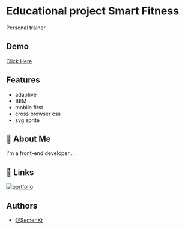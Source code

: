 
<h1>Educational project Smart Fitness</h1>

<p>Personal trainer</p>


<h2> Demo </h2>

<a href="https://antonina-krekotun.netlify.app">Click Here</a>


<h2> Features </h2>

- adaptive
- BEM
- mobile first
- cross browser css
- svg sprite


<h2> 🚀 About Me </h2>
<p>I'm a front-end developer...</p>


## 🔗 Links
[![portfolio](https://img.shields.io/badge/my_portfolio-000?style=for-the-badge&logo=ko-fi&logoColor=white)](https://github.com/SemenKr)

<h2> Authors </h2>

- [@SemenKr](https://github.com/SemenKr)
